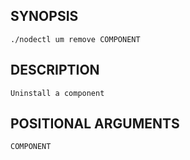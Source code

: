 ## SYNOPSIS
    ./nodectl um remove COMPONENT
 
## DESCRIPTION
    Uninstall a component
 
## POSITIONAL ARGUMENTS
    COMPONENT
